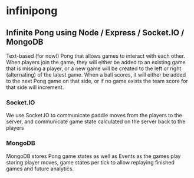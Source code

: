 # infinipong
## Infinite Pong using Node / Express / Socket.IO / MongoDB

Text-based (for now!) Pong that allows games to interact with each other.  When players join the game, they will either be added to an existing game that is missing a player, or a new game will be created to the left or right (alternating) of the latest game.  When a ball scores, it will either be added to the next Pong game on that side, or if no game exists the team score for that side will increment.

### Socket.IO
We use Socket.IO to communicate paddle moves from the players to the server, and communicate game state calculated on the server back to the players

### MongoDB
MongoDB stores Pong game states as well as Events as the games play storing player moves, game states per tick to allow replaying finished games and future analytics.
